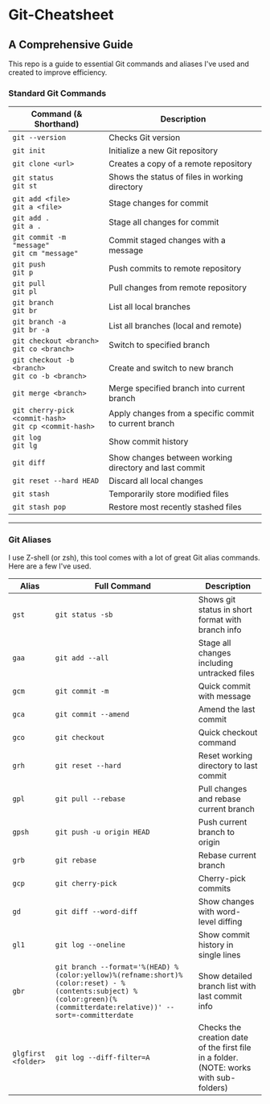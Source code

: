 # Git-Cheatsheet

## A Comprehensive Guide

This repo is a guide to essential Git commands and aliases I've used and created to improve efficiency.

### Standard Git Commands

| Command (& Shorthand)                                       | Description                                            |
| ----------------------------------------------------------- | ------------------------------------------------------ |
| `git --version`                                             | Checks Git version                                     |
| `git init`                                                  | Initialize a new Git repository                        |
| `git clone <url>`                                           | Creates a copy of a remote repository                  |
| `git status` <br> `git st`                                  | Shows the status of files in working directory         |
| `git add <file>` <br> `git a <file>`                        | Stage changes for commit                               |
| `git add .` <br> `git a .`                                  | Stage all changes for commit                           |
| `git commit -m "message"` <br> `git cm "message"`           | Commit staged changes with a message                   |
| `git push` <br> `git p`                                     | Push commits to remote repository                      |
| `git pull` <br> `git pl`                                    | Pull changes from remote repository                    |
| `git branch` <br> `git br`                                  | List all local branches                                |
| `git branch -a` <br> `git br -a`                            | List all branches (local and remote)                   |
| `git checkout <branch>` <br> `git co <branch>`              | Switch to specified branch                             |
| `git checkout -b <branch>` <br> `git co -b <branch>`        | Create and switch to new branch                        |
| `git merge <branch>`                                        | Merge specified branch into current branch             |
| `git cherry-pick <commit-hash>` <br> `git cp <commit-hash>` | Apply changes from a specific commit to current branch |
| `git log` <br> `git lg`                                     | Show commit history                                    |
| `git diff`                                                  | Show changes between working directory and last commit |
| `git reset --hard HEAD`                                     | Discard all local changes                              |
| `git stash`                                                 | Temporarily store modified files                       |
| `git stash pop`                                             | Restore most recently stashed files                    |

---

### Git Aliases

I use Z-shell (or zsh), this tool comes with a lot of great Git alias commands. Here are a few I've used.

| Alias               | Full Command                                                                                                                                                        | Description                                                                            |
| ------------------- | ------------------------------------------------------------------------------------------------------------------------------------------------------------------- | -------------------------------------------------------------------------------------- |
| `gst`               | `git status -sb`                                                                                                                                                    | Shows git status in short format with branch info                                      |
| `gaa`               | `git add --all`                                                                                                                                                     | Stage all changes including untracked files                                            |
| `gcm`               | `git commit -m`                                                                                                                                                     | Quick commit with message                                                              |
| `gca`               | `git commit --amend`                                                                                                                                                | Amend the last commit                                                                  |
| `gco`               | `git checkout`                                                                                                                                                      | Quick checkout command                                                                 |
| `grh`               | `git reset --hard`                                                                                                                                                  | Reset working directory to last commit                                                 |
| `gpl`               | `git pull --rebase`                                                                                                                                                 | Pull changes and rebase current branch                                                 |
| `gpsh`              | `git push -u origin HEAD`                                                                                                                                           | Push current branch to origin                                                          |
| `grb`               | `git rebase`                                                                                                                                                        | Rebase current branch                                                                  |
| `gcp`               | `git cherry-pick`                                                                                                                                                   | Cherry-pick commits                                                                    |
| `gd`                | `git diff --word-diff`                                                                                                                                              | Show changes with word-level diffing                                                   |
| `gl1`               | `git log --oneline`                                                                                                                                                 | Show commit history in single lines                                                    |
| `gbr`               | `git branch --format='%(HEAD) %(color:yellow)%(refname:short)%(color:reset) - %(contents:subject) %(color:green)(%(committerdate:relative))' --sort=-committerdate` | Show detailed branch list with last commit info                                        |
| `glgfirst <folder>` | `git log --diff-filter=A`                                                                                                                                           | Checks the creation date of the first file in a folder. (NOTE: works with sub-folders) |
